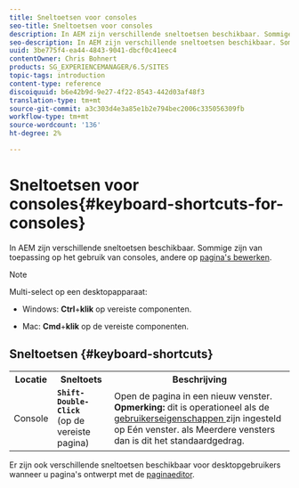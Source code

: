 ```yaml
---
title: Sneltoetsen voor consoles
seo-title: Sneltoetsen voor consoles
description: In AEM zijn verschillende sneltoetsen beschikbaar. Sommige zijn van toepassing op het gebruik van consoles, andere op paginabewerking.
seo-description: In AEM zijn verschillende sneltoetsen beschikbaar. Sommige zijn van toepassing op het gebruik van consoles, andere op paginabewerking.
uuid: 3be775f4-ea44-4843-9041-dbcf0c41eec4
contentOwner: Chris Bohnert
products: SG_EXPERIENCEMANAGER/6.5/SITES
topic-tags: introduction
content-type: reference
discoiquuid: b6e42b9d-9e27-4f22-8543-442d03af48f3
translation-type: tm+mt
source-git-commit: a3c303d4e3a85e1b2e794bec2006c335056309fb
workflow-type: tm+mt
source-wordcount: '136'
ht-degree: 2%

---
```



# Sneltoetsen voor consoles{#keyboard-shortcuts-for-consoles}

In AEM zijn verschillende sneltoetsen beschikbaar. Sommige zijn van toepassing op het gebruik van consoles, andere op [pagina&#39;s bewerken](/help/sites-classic-ui-authoring/classic-page-author-keyboard-shortcuts.md).

>[!NOTE]
>
>Multi-select op een desktopapparaat:
>
>* Windows: **Ctrl**+**klik** op vereiste componenten.
   >
   >
* Mac: **Cmd**+**klik** op de vereiste componenten.

>



## Sneltoetsen {#keyboard-shortcuts}

<table>
 <tbody>
  <tr>
   <th>Locatie</th>
   <th>Sneltoets</th>
   <th>Beschrijving</th>
  </tr>
  <tr>
   <td>Console</td>
   <td><strong><code>Shift-Double-Click</code></strong><br /> (op de vereiste pagina)</td>
   <td>Open de pagina in een nieuw venster.<br /> <strong>Opmerking: </strong> dit is operationeel als de  <a href="/help/sites-classic-ui-authoring/author-env-user-props.md">gebruikerseigenschappen </a> zijn ingesteld op Eén venster. als Meerdere vensters dan is dit het standaardgedrag.</td>
  </tr>
 </tbody>
</table>

Er zijn ook verschillende sneltoetsen beschikbaar voor desktopgebruikers wanneer u pagina&#39;s ontwerpt met de [paginaeditor](/help/sites-classic-ui-authoring/classic-page-author-keyboard-shortcuts.md).
